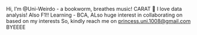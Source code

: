 Hi, I’m @Uni-Weirdo - a bookworm, breathes music! CARAT 💎
I love data analysis! Also F1!!
Learning - BCA, ALso huge interest in collaborating on based on my interests
So, kindly reach me on princess.uni.1008@gmail.com
BYEEEE

<!---
Uni-Weirdo/Uni-Weirdo is a ✨ special ✨ repository because its `README.md` (this file) appears on your GitHub profile.
You can click the Preview link to take a look at your changes.
--->
